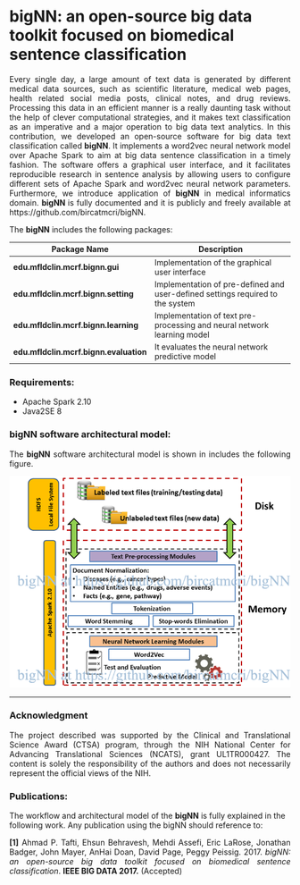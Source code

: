 # bigNN: an open-source big data toolkit focused on biomedical sentence classification

<p align="justify">Every single day, a large amount of text data is generated by different medical data sources, such as scientific literature, medical web pages, health related social media posts, clinical notes, and drug reviews. Processing this data in an efficient manner is a really daunting task without the help of clever computational strategies, and it makes text classification as an imperative and a major operation to big data text analytics. In this contribution, we developed an open-source software for big data text classification called <strong>bigNN</strong>. It implements a word2vec neural network model over Apache Spark to aim at big data sentence classification in a timely fashion. The software offers a graphical user interface, and it facilitates reproducible research in sentence analysis by allowing users to configure different sets of Apache Spark and word2vec neural network parameters. Furthermore, we introduce application of <strong>bigNN</strong> in medical informatics domain. <strong> bigNN </strong> is fully documented and it is publicly and freely available at https://github.com/bircatmcri/bigNN.
</p>

<p align="justify">
The <strong>bigNN</strong> includes the following packages: 

| Package Name        | Description |
| ------------- |-------------|
| <strong>edu.mfldclin.mcrf.bignn.gui</strong>  | Implementation of the graphical user interface |
| <strong>edu.mfldclin.mcrf.bignn.setting</strong> | Implementation of pre-defined and user-defined settings required to the system|
| <strong>edu.mfldclin.mcrf.bignn.learning</strong> | Implementation of text pre-processing and neural network learning model|
| <strong>edu.mfldclin.mcrf.bignn.evaluation</strong> | It evaluates the neural network predictive model|
</p>

### Requirements:
+ Apache Spark 2.10
+ Java2SE 8


### bigNN software architectural model:
<p align="justify">
The <strong>bigNN</strong> software architectural model is shown in includes the following figure.  
</p>


![alt text](https://github.com/bircatmcri/bigNN/blob/master/bigNN%20architecture.png  "bigNN software architectural model")
</p>

---
### Acknowledgment

<p align="justify">
The project described was supported by the Clinical and Translational Science Award (CTSA) program, through the NIH National Center for Advancing Translational Sciences (NCATS), grant UL1TR000427. The content is solely the responsibility of the authors and does not necessarily represent the official views of the NIH.</p>



### Publications:

The workflow and architectural model of the <strong>bigNN</strong> is fully explained in the following work. Any publication using the bigNN should reference to:

<p align="justify">
<strong>[1]</strong> Ahmad P. Tafti, Ehsun Behravesh, Mehdi Assefi, Eric LaRose, Jonathan Badger, John Mayer, AnHai Doan, David Page, Peggy Peissig. 2017. <i>bigNN: an open-source big data toolkit focused on biomedical sentence classification</i>. <strong>IEEE BIG DATA 2017.</strong> (Accepted)
</p>
